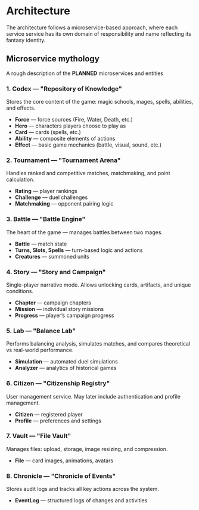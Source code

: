 # Architecture

The architecture follows a microservice-based approach, where each service service has its own domain of responsibility and name reflecting its fantasy identity.

## Microservice mythology

A rough description of the **PLANNED** microservices and entities

### **1. Codex** — "Repository of Knowledge"

Stores the core content of the game: magic schools, mages, spells, abilities, and effects.

- **Force** — force sources (Fire, Water, Death, etc.)
- **Hero** — characters players choose to play as
- **Card** — cards (spells, etc.)
- **Ability** — composite elements of actions
- **Effect** — basic game mechanics (battle, visual, sound, etc.)

### **2. Tournament** — "Tournament Arena"

Handles ranked and competitive matches, matchmaking, and point calculation.

- **Rating** — player rankings
- **Challenge** — duel challenges
- **Matchmaking** — opponent pairing logic

### **3. Battle** — "Battle Engine"

The heart of the game — manages battles between two mages.

- **Battle** — match state
- **Turns, Slots, Spells** — turn-based logic and actions
- **Creatures** — summoned units

### **4. Story** — "Story and Campaign"

Single-player narrative mode. Allows unlocking cards, artifacts, and unique conditions.

- **Chapter** — campaign chapters
- **Mission** — individual story missions
- **Progress** — player’s campaign progress

### **5. Lab** — "Balance Lab"

Performs balancing analysis, simulates matches, and compares theoretical vs real-world performance.

- **Simulation** — automated duel simulations
- **Analyzer** — analytics of historical games

### **6. Citizen** — "Citizenship Registry"

User management service. May later include authentication and profile management.

- **Citizen** — registered player
- **Profile** — preferences and settings

### **7. Vault** — "File Vault"

Manages files: upload, storage, image resizing, and compression.

- **File** — card images, animations, avatars

### **8. Chronicle** — "Chronicle of Events"

Stores audit logs and tracks all key actions across the system.

- **EventLog** — structured logs of changes and activities
